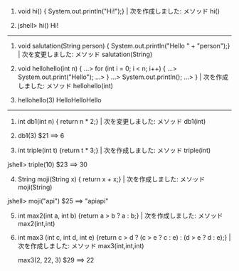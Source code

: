 1.  void hi() { System.out.println("Hi!");}
|  次を作成しました: メソッド hi()

2.  jshell> hi()
Hi!
------

1.  void salutation(String person) { System.out.println("Hello " + "person");}
|  次を変更しました: メソッド salutation(String)


2.  void hellohello(int n) {
...>     for (int i = 0; i < n; i++) {
...>         System.out.print("Hello");
...>     }
...>     System.out.println();
...> }
|  次を作成しました: メソッド hellohello(int)

3.  hellohello(3)
HelloHelloHello
--------------

1.  int db1(int n) { return n * 2;}
    |  次を変更しました: メソッド db1(int)

2.  db1(3)
    $21 ==> 6

3. int triple(int t) {return t * 3;}
   |  次を作成しました: メソッド triple(int)

jshell> triple(10)
$23 ==> 30

4.  String moji(String x) { return x + x;}
    |  次を作成しました: メソッド moji(String)

jshell> moji("api")
$25 ==> "apiapi"

5. int max2(int a, int b) {return a > b ? a : b;}
   |  次を作成しました: メソッド max2(int,int)
6.   int max3 (int c, int d, int e) {return c > d ? (c > e ? c : e) : (d > e ? d : e);}
     |  次を作成しました: メソッド max3(int,int,int)

     max3(2, 22, 3)
     $29 ==> 22



